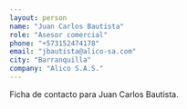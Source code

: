 ```yaml
---
layout: person
name: "Juan Carlos Bautista"
role: "Asesor comercial"
phone: "+573152474178"
email: "jbautista@alico-sa.com"
city: "Barranquilla"
company: "Alico S.A.S."
---
```


Ficha de contacto para Juan Carlos Bautista.
